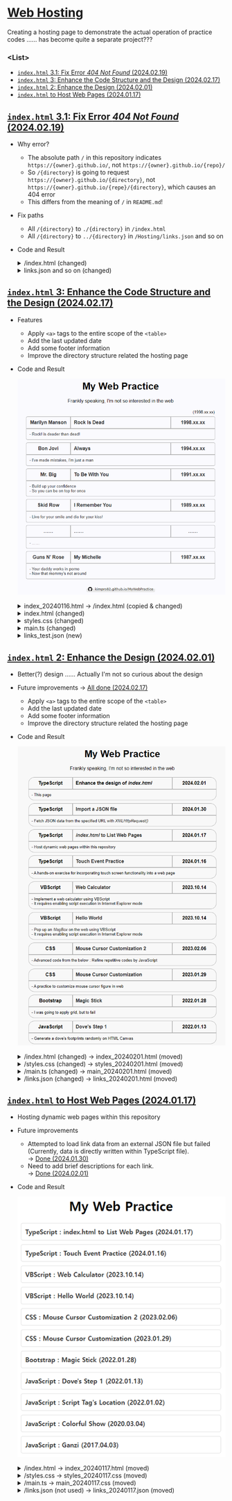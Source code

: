 # [Web Hosting](../README.md#※-web-hosting)

Creating a hosting page to demonstrate the actual operation of practice codes …… has become quite a separate project???


### \<List>

- [`index.html` 3.1: Fix Error *404 Not Found* (2024.02.19)](#indexhtml-31-fix-error-404-not-found-20240219)
- [`index.html` 3: Enhance the Code Structure and the Design (2024.02.17)](#indexhtml-3-enhance-the-code-structure-and-the-design-20240217)
- [`index.html` 2: Enhance the Design (2024.02.01)](#indexhtml-2-enhance-the-design-20240201)
- [`index.html` to Host Web Pages (2024.01.17)](#indexhtml-to-host-web-pages-20240117)


## [`index.html` 3.1: Fix Error *404 Not Found* (2024.02.19)](#list)

- Why error?
  - The absolute path `/` in this repository indicates `https://{owner}.github.io/`, not `https://{owner}.github.io/{repo}/`
  - So `/{directory}` is going to request `https://{owner}.github.io/{directory}`, not `https://{owner}.github.io/{repe}/{directory}`, which causes an 404 error
  - This differs from the meaning of `/` in `README.md`!
- Fix paths
  - All `/{directory}` to `./{directory}` in `/index.html`
  - All `/{directory}` to `../{directory}` in `/Hosting/links.json` and so on
- Code and Result
  <details>
    <summary>/index.html (changed)</summary>

  ```html
      ……
      <meta http-equiv="refresh" content="0;url=./Hosting/index.html">  
      ……
  ```
  </details>
  <details>
    <summary>links.json and so on (changed)</summary>

  ```json
      ……
      "url": "../Hosting/index_20240201.html",
      ……
  ```
  </details>


## [`index.html` 3: Enhance the Code Structure and the Design (2024.02.17)](#list)

- Features
  - Apply `<a>` tags to the entire scope of the `<table>`
  - Add the last updated date
  - Add some footer information
  - Improve the directory structure related the hosting page
- Code and Result

  ![index.html_3](./Images/index.html_3.gif)

  <details>
    <summary>index_20240116.html → /index.html (copied & changed)</summary>

  ```html
  ……
      <meta http-equiv="refresh" content="0;url=/Hosting/index.html">
      <title>(just for redirecting)</title>
  ……
  ```
  </details>
  <details>
    <summary>index.html (changed)</summary>

  ```html
  ……

  <body>
    <!-- Header section with h1 element -->
    <div>
      <h1>My Web Practice</h1>
      <!-- Introductory text -->
      Frankly speaking, I'm not so interested in the web
    </div>

    <!-- Container for the recent update date -->
    <div class="date-container" id="dateContainer"></div>

    <!-- Container for links -->
    <div class="links-container" id="linksContainer"></div>

    <!-- Footer section -->
    <footer>
      <p>
        <!-- GitHub link with badge -->
        <a href="https://github.com/kimpro82/MyWebPractice/" target="_blank">
          <img src="https://img.shields.io/badge/kimpro82.github.io/MyWebPractice-svg?logo=github&logoColor=black&color=white&&labelColor=white" alt="GitHub Repository">
        </a>
      </p>
    </footer>
  </body>

  ……
  ```
  </details>
  <details>
    <summary>styles.css (changed)</summary>

  ```css
  /* Styling for date-container element with right alignment */
  .date-container {
    margin-top: 20px;                     /* Add top margin */
    text-align: right;                    /* Align text to the right */
    width: 94.5%;                         /* Set width */
    font-size: smaller;                   /* Set smaller font size */
  }
  ```
  ```css
  /* Flex container for links with space-around justification */
  .links-container {
    margin-top: 5px;                      /* Add margin to separate from h1 */
    ……
  }
  ```
  ```css
  /* Styling for each link item with border, width, margin, and background color */
  .link-item {
    ……
    border-radius: 5px;                   /* Add border radius */
    ……
    margin-bottom: 5px;                   /* Add bottom margin */
    background-color: ghostwhite;         /* Set background color */
  }
  ```
  ```css
  /* Set width for tables */
  table {
    width: 100%;
  }
  ```
  ```css
  .category-cell {
    ……
    border-top-left-radius: 5px;          /* Rounded top-left border */
  }

  ……

  /* Styling for date cell with maximum width and rounded border */
  .date-cell {
    ……
    border-top-right-radius: 5px;         /* Rounded top-right border */
  }

  ……

  /* Styling for comment cell with left text alignment, rounded borders, and smaller font size */
  .comment-cell {
    ……
    border-bottom-left-radius: 5px;       /* Rounded bottom-left border */
    border-bottom-right-radius: 5px;      /* Rounded bottom-right border */
    ……
  }
  ```
  ```css
  /* Hover effect for link items with scale transformation and background color change */
  .link-item:hover {
    ……
    background-color: lavender;           /* Change background color on hover */
  }
  ```
  </details>
  <details>
    <summary>main.ts (changed)</summary>

  ```ts
  /**
   * Adds the recent update date to the top right corner of the links container.
   * @param {string} date The recent update date to be displayed.
   */
  const addRecentUpdate = (date: string) => {
    const linksContainer = document.getElementById("dateContainer");
    linksContainer.textContent = `(${date})`;
  };
  ```
  ```ts
  const renderTable = (linksData: Link[]) => {
    ……

    // Iterate over each link data
    linksData.forEach((link) => {
      ……
      titleCell.innerHTML = `${link.title}`;
      ……

      // Create an anchor element to wrap the table and provide link functionality
      const linkElement = document.createElement("a");
      linkElement.className = "link-item";
      linkElement.href = link.url;
      linkElement.target = link.url.length > 0 ? "_blank" : "_self";              // Open in new tab if URL exists; Cool!
      linkElement.appendChild(table);

      // Append the link element to the links container
      linksContainer.appendChild(linkElement);
    });
  };
  ```
  </details>
  <details>
    <summary>links_test.json (new)</summary>

  ```json
  [
    {
      "category": "Marilyn Manson",
      "title": "Rock Is Dead",
      "date": "1998.xx.xx",
      "url": "https://youtu.be/vEc9nXErU-Y",
      "comment": "- Rock! is deader than dead!"
    },
    {
      "category": "Bon Jovi",
      "title": "Always",
      "date": "1994.xx.xx",
      "url": "https://youtu.be/9BMwcO6_hyA",
      "comment": "- I've made mistakes, I'm just a man"
    },
    {
      "category": "Mr. Big",
      "title": "To Be With You",
      "date": "1991.xx.xx",
      "url": "https://youtu.be/L6-uJLteKek",
      "comment": "- Build up your confidence<br>- So you can be on top for once"
    },
    {
      "category": "Skid Row",
      "title": "I Remember You",
      "date": "1989.xx.xx",
      "url": "https://youtu.be/qjuEXKwnkLE",
      "comment": "- Live for your smile and die for your kiss!"
    },
    {
      "category": "……",
      "title": "……",
      "date": "……",
      "url": "",
      "comment": "- ……"
    },
    {
      "category": "Guns N' Rose",
      "title": "My Michelle",
      "date": "1987.xx.xx",
      "url": "https://youtu.be/PGtgO65vMLM",
      "comment": "- Your daddy works in porno<br>- Now that mommy's not around"
    }
  ]
  ```
  </details>


## [`index.html` 2: Enhance the Design (2024.02.01)](#list)

- Better(?) design …… Actually I'm not so curious about the design
- Future improvements → [All done (2024.02.17)](#indexhtml-3-enhance-the-code-structure-and-the-design-20240217)
  - Apply `<a>` tags to the entire scope of the `<table>`
  - Add the last updated date
  - Add some footer information
  - Improve the directory structure related the hosting page
- Code and Result

  ![index.html_2](./Images/index.html_2.gif)

  <details>
    <summary>/index.html (changed) → index_20240201.html (moved)</summary>

  ```html
  ……

  <body>
    <div>
      ……
      Frankly speaking, I'm not so interested in the web
    </div>

    ……
  </body>

  ……
  ```
  </details>
  <details>
    <summary>/styles.css (changed) → styles_20240201.html (moved)</summary>

  ```css
  /* Body styling for center alignment, width constraints, and font family */
  body {
    text-align: center;
    max-width: 700px;
    min-width: 600px;
    margin: auto;                         /* External margin for center alignment */
    font-family: Arial, sans-serif;
  }
  ```
  ```css
  /* Styling for h1 element with top margin */
  h1 {
    margin-top: 20px;                     /* Add top margin to h1 element */
  }

  /* Flex container for links with space-around justification */
  .links-container {
    margin-top: 20px;                     /* Add margin to separate from h1 */
    display: flex;
    flex-wrap: wrap;
    justify-content: space-around;        /* Arrange items with space around */
  }
  ```
  ```css
  /* Styling for each link item with border, width, margin, and background color */
  .link-item {
    border-collapse: collapse;
    border-radius: 20px;
    width: 90%;
    margin: 0;
    margin-bottom: 10px;
    background-color: whitesmoke;         /* Set background color */
  }
  ```
  ```css
  /* Styling for table cells with border, margin, padding, width, and hover effect */
  td {
    border: 1px solid darkgray;           /* Add border to cells */
    margin: 0;
    padding: 10px;                        /* Add padding to cells */
    width: 100%;
    transition: transform 0.3s ease;      /* Smooth hover effect */
  }
  ```
  ```css
  /* Flex container for the first row with bold text */
  .row1 {
    display: flex;
    font-weight: bold;                    /* Set text to bold */
  }

  /* Styling for category cell with maximum width and rounded border */
  .category-cell {
    max-width: 20%;
    border-top-left-radius: 20px;         /* Rounded top-left border */
  }

  /* Styling for title cell with flex-grow and left text alignment */
  .title-cell {
    flex-grow: 1;                         /* Allow title cell to grow */
    text-align: left;                     /* Left-align text in title cell */
  }

  /* Styling for date cell with maximum width and rounded border */
  .date-cell {
    max-width: 20%;
    border-top-right-radius: 20px;        /* Rounded top-right border */
  }
  ```
  ```css
  .row2 {
    display: flex;                        /* Display second row as a flex container */
  }

  /* Styling for comment cell with left text alignment, rounded borders, and smaller font size */
  .comment-cell {
    flex-grow: 1;                         /* Allow comment cell to grow */
    border-bottom-left-radius: 20px;      /* Rounded bottom-left border */
    border-bottom-right-radius: 20px;     /* Rounded bottom-right border */
    text-align: left;                     /* Left-align text in comment cell */
    font-size: smaller;                   /* Set smaller font size */
  }
  ```
  ```css
  /* Hover effect for link items with scale transformation and background color change */
  .link-item:hover {
    transform: scale(1.05);               /* Enlarge on hover */
    background-color: papayawhip;         /* Change background color on hover */
  }
  ```
  ```css
  /* Styling for anchor (link) with no text decoration and default color */
  a {
    text-decoration: none;                /* Remove underline from links */
    color: #333;                          /* Set default link color */
  }
  ```
  </details>
  <details>
    <summary>/main.ts (changed) → main_20240201.html (moved)</summary>

  ```ts
  // Interface representing the structure of each link data
  interface Link {
    category: string;
    ……
    date: string;
    ……
  }
  ```
  ```ts
  // Function to fetch link data from links.json using XMLHttpRequest
  const fetchData = () => {
    ……

    xhr.onload = function () {
      if (xhr.status === 200) {
        ……
        renderTable(linksData);
      } ……
    };

    ……
  };
  ```
  ```ts
  // Function to render the link data into tables and append them to the linksContainer
  const renderTable = (linksData: Link[]) => {
    const linksContainer = document.getElementById("linksContainer");

    linksData.forEach((link) => {
      // Create a new table for each link
      const table = document.createElement("table");
      table.classList.add("link-item");

      // Create the first row of the table
      const row1 = document.createElement("tr");
      row1.classList.add("row1");

      // Create cells for category, title, and date
      const categoryCell = document.createElement("td");
      const titleCell = document.createElement("td");
      const dateCell = document.createElement("td");

      // Add appropriate class names to the cells
      categoryCell.classList.add("category-cell");
      titleCell.classList.add("title-cell");
      dateCell.classList.add("date-cell");

      // Populate cell content with link data
      categoryCell.textContent = link.category;
      if (link.url.length > 0) {
        titleCell.innerHTML = `<a href="${link.url}" target="_blank">${link.title}</a>`;
      } else {
        titleCell.innerHTML = `${link.title}`;
      }
      dateCell.textContent = link.date;

      // Append cells to the first row
      row1.appendChild(categoryCell);
      row1.appendChild(titleCell);
      row1.appendChild(dateCell);

      // Append the first row to the table
      table.appendChild(row1);

      // Check if the link has a comment, and if so, create a second row for it
      if (link.comment.length > 0) {
        const row2 = document.createElement("tr");
        const commentCell = document.createElement("td");

        // Add appropriate class name to the comment cell
        row2.classList.add("row2");
        commentCell.classList.add("comment-cell");

        // Set colspan to cover all three columns in the second row
        commentCell.setAttribute("colspan", "3");

        // Populate cell content with link comment
        commentCell.innerHTML = `${link.comment}`;

        // Append the comment cell to the second row
        row2.appendChild(commentCell);

        // Append the second row to the table
        table.appendChild(row2);
      }

      // Append the table to the linksContainer
      linksContainer.appendChild(table);

      // The commented-out section below was an alternative approach but is currently not used in the code.

      // if (link.url.length > 0) {
      //   const linkForTable = document.createElement("a");
      //   // linkForTable.classList.add("link-item");
      //   linkForTable.href = link.url;
      //   linkForTable.target = "_blank";
      //   linkForTable.appendChild(table);
      //   linksContainer.appendChild(linkForTable);
      // } else {
      //   table.classList.add("link-item");
      //   linksContainer.appendChild(table);
      // }
    });
  };
  ```
  </details>
  <details>
    <summary>/links.json (changed) → links_20240201.html (moved)</summary>

  ```json
  [
    {
      "category": "TypeScript",
      "title": "Enhance the design of <i>index.html</i>",
      "date": "2024.02.01",
      "url": "",
      "comment": "- This page"
    },
    {
      "category": "TypeScript",
      "title": "Import a JSON file",
      "date": "2024.01.30",
      "url": "../TypeScript/ImportJSON.html",
      "comment": "- Fetch JSON data from the specified URL with <i>XMLHttpRequest()</i>"
    },
    ……
    {
      "category": "JavaScript",
      "title": "Ganzi",
      "date": "2017.04.03",
      "url": "../JavaScript/Ganzi.html",
      "comment": "- An initial Javascript practice"
    }
  ]
  ```
  </details>



## [`index.html` to Host Web Pages (2024.01.17)](#list)

- Hosting dynamic web pages within this repository
- Future improvements
  - Attempted to load link data from an external JSON file but failed (Currently, data is directly written within TypeScript file).  
    → [Done (2024.01.30)](/TypeScript/README.md#import-a-json-file-20240130)
  - Need to add brief descriptions for each link.  
    → [Done (2024.02.01)](#indexhtml-2-enhance-the-design-20240201)
- Code and Result

  ![index.html](./Images/index.html.PNG)

  <details>
    <summary>/index.html → index_20240117.html (moved)</summary>

  ```html
  <!DOCTYPE html>

  <html lang="en">

  <head>
    <meta charset="UTF-8">
    <meta name="viewport" content="width=device-width, initial-scale=1.0">
    <link rel="stylesheet" href="styles_20240117.css">
    <script defer src="main_20240117.js"></script>
    <title>kimpro82.github.io - MyWebPractice</title>
  </head>

  <body>
    <div>
      <h1>My Web Practice</h1>
    </div>

    <div class="links-container" id="linksContainer"></div>
  </body>

  </html>
  ```
  </details>
  <details>
    <summary>/styles.css → styles_20240117.css (moved)</summary>

  ```css
  body {
    display: flex;
    flex-direction: column;
    align-items: center;
    justify-content: flex-start;
    min-height: 100vh;
    margin: 0;
    }
  ```
  ```css
    .links-container {
      max-width: 500px;
      width: 100%;
    }
  ```
  ```css
    .link-item {
      margin-bottom: 10px;
    }
  ```
  ```css
    .link-item a {
      text-decoration: none;
      color: #333;
      font-weight: bold;
      display: block;
      padding: 10px;
      background-color: #fff;
      border: 1px solid #ddd;
      border-radius: 5px;
      transition: background-color 0.3s;
    }
  ```
  ```css
    .link-item a:hover {
      background-color: #f0f0f0;
    }
  ```
  </details>
  <details>
    <summary>/main.ts → main_20240117.css (moved)</summary>

  ```ts
  interface Link {
    title: string;
    url: string;
    comment: string;
  }

  const linksData: Link[] = [
    {
      title: 'TypeScript : index.html to List Web Pages (2024.01.17)',
      url: '',
      comment: 'This page'
    },
    ……
    {
      title: 'JavaScript : Ganzi (2017.04.03)',
      url: '../JavaScript/Ganzi.html',
      comment: ''
    }
  ];
  ```
  ```ts
  document.addEventListener('DOMContentLoaded', () => {
    const linksContainer = document.getElementById('linksContainer');

    if (linksContainer) {
      linksData.forEach((link: { title: string, url: string }) => {
        const linkItem = document.createElement('div');
        linkItem.classList.add('link-item');

        const linkAnchor = document.createElement('a');
        linkAnchor.href = link.url;
        linkAnchor.textContent = link.title;
        linkAnchor.target = '_blank';

        linkItem.appendChild(linkAnchor);
        linksContainer.appendChild(linkItem);
      });
    }
  });
  ```

  </details>
  <details>
    <summary>/links.json (not used) → links_20240117.json (moved)</summary>

  ```json
  [
    {
      "title": "TypeScript : index.html to List Web Pages (2024.01.17)",
      "url": "",
      "comment": "This page"
    },
    ……
    {
      "title": "JavaScript : Ganzi (2017.04.03)",
      "url": "./JavaScript/Ganzi.html",
      "comment": ""
    }
  ]
  ```
  </details>

